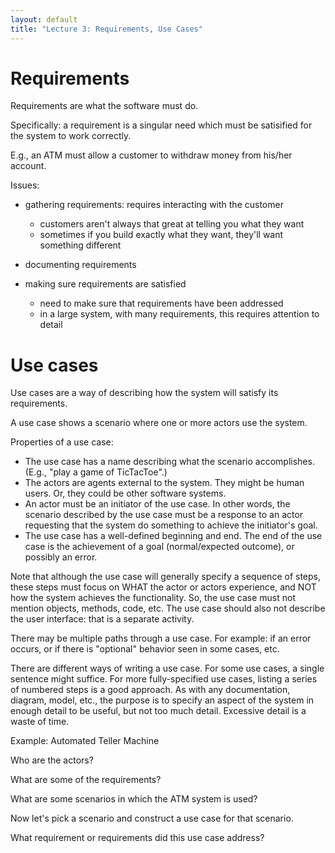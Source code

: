 ```yaml
---
layout: default
title: "Lecture 3: Requirements, Use Cases"
---
```


Requirements
============

Requirements are what the software must do.

Specifically: a requirement is a singular need which must be satisified for the system to work correctly.

E.g., an ATM must allow a customer to withdraw money from his/her account.

Issues:

-   gathering requirements: requires interacting with the customer

    -   customers aren't always that great at telling you what they want
    -   sometimes if you build exactly what they want, they'll want something different

-   documenting requirements
-   making sure requirements are satisfied

    -   need to make sure that requirements have been addressed
    -   in a large system, with many requirements, this requires attention to detail

Use cases
=========

Use cases are a way of describing how the system will satisfy its requirements.

A use case shows a scenario where one or more actors use the system.

Properties of a use case:

-   The use case has a name describing what the scenario accomplishes. (E.g., "play a game of TicTacToe".)
-   The actors are agents external to the system. They might be human users. Or, they could be other software systems.
-   An actor must be an initiator of the use case. In other words, the scenario described by the use case must be a response to an actor requesting that the system do something to achieve the initiator's goal.
-   The use case has a well-defined beginning and end. The end of the use case is the achievement of a goal (normal/expected outcome), or possibly an error.

Note that although the use case will generally specify a sequence of steps, these steps must focus on WHAT the actor or actors experience, and NOT how the system achieves the functionality. So, the use case must not mention objects, methods, code, etc. The use case should also not describe the user interface: that is a separate activity.

There may be multiple paths through a use case. For example: if an error occurs, or if there is "optional" behavior seen in some cases, etc.

There are different ways of writing a use case. For some use cases, a single sentence might suffice. For more fully-specified use cases, listing a series of numbered steps is a good approach. As with any documentation, diagram, model, etc., the purpose is to specify an aspect of the system in enough detail to be useful, but not too much detail. Excessive detail is a waste of time.

Example: Automated Teller Machine

Who are the actors?
<!-- commenting out the answers
-   Customer
-   Bank system (this is software, but it is external to the ATM system, so it's considered an actor)
-   Bank employee who adds cash, collects deposits, etc.
--->

What are some of the requirements?
<!-- commenting out the answers
-   customers can access their accounts (withdraw, deposit, check balance, etc.)
-   the system is secure (only authorized users can use)
-   etc.
--->

What are some scenarios in which the ATM system is used?
<!-- commenting out the answers
-   withdrawal
-   deposit
-   check balance
-   stock with cash
-   etc.
--->

Now let's pick a scenario and construct a use case for that scenario.

What requirement or requirements did this use case address?
